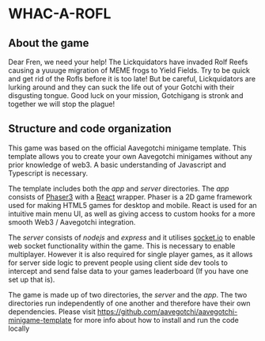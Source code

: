 # WHAC-A-ROFL

## About the game

Dear Fren, we need your help! The Lickquidators have invaded Rolf Reefs causing a yuuuge migration of MEME frogs to Yield Fields. Try to be quick and get rid of the Rofls before it is too late! But be careful, Lickquidators are lurking around and they can suck the life out of your Gotchi with their disgusting tongue. Good luck on your mission, Gotchigang is stronk and together we will stop the plague!


## Structure and code organization

This game was based on the official Aavegotchi minigame template. This template allows you to create your own Aavegotchi minigames without any prior knowledge of web3. A basic understanding of Javascript and Typescript is necessary.

The template includes both the *app* and *server* directories. The *app* consists of [Phaser3](https://phaser.io/phaser3) with a [React](https://reactjs.org/) wrapper. Phaser is a 2D game framework used for making HTML5 games for desktop and mobile. React is used for an intuitive main menu UI, as well as giving access to custom hooks for a more smooth Web3 / Aavegotchi integration.

The *server* consists of *nodejs* and *express* and it utilises [socket.io](https://socket.io/) to enable web socket functionality within the game. This is necessary to enable multiplayer. However it is also required for single player games, as it allows for server side logic to prevent people using client side dev tools to intercept and send false data to your games leaderboard (If you have one set up that is).

The game is made up of two directories, the *server* and the *app*. The two directories run independently of one another and therefore have their own dependencies. Please visit https://github.com/aavegotchi/aavegotchi-minigame-template for more info about how to install and run the code locally
